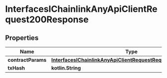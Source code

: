 
# InterfacesIChainlinkAnyApiClientRequest200Response

## Properties
Name | Type | Description | Notes
------------ | ------------- | ------------- | -------------
**contractParams** | [**InterfacesIChainlinkAnyApiClientRequestRequestContractParams**](InterfacesIChainlinkAnyApiClientRequestRequestContractParams.md) |  | 
**txHash** | **kotlin.String** |  | 



